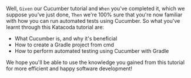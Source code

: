Well, `Given` our Cucumber tutorial and `When` you've completed it, which we suppose you’ve just done, `Then` we're 100% sure that you're now familiar with how you can run automated tests using Cucumber. So what you've learnt through this Katacoda tutorial are: 

- What Cucumber is, and why it's beneficial
- How to create a Gradle project from cmd
- How to perform automated testing using Cucumber with Gradle

We hope you'll be able to use the knowledge you gained from this tutorial for more efficient and happy software development! 


